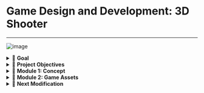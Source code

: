 # Game Design and Development: 3D Shooter
---

![image](https://github.com/user-attachments/assets/c19036a2-93b5-473b-8178-721c87d76677)

<details>
<summary>🧩 <strong>Goal</strong></summary>
-   To develop a 3D game for FPS (First-Person Shooter) in UNITY
-   Games Asset Creation and Concepts
-   Level Design
-   Game Balancing
-   Prototyping
-   Playtesting

![Screenshot 2025-04-09 at 15 08 02](https://github.com/user-attachments/assets/0ba00415-a1b1-4200-a3fe-a1663b52ac1f)

</details>

<details>  
<summary>🧩 <strong>Project Objectives</strong></summary>

1. Created 3D games in Unity
2. Implemented typical 3D shooter (FPS) mechanics
3. Level design in 3D space
4. Practiced a typical level design pipeline from grayboxing to an art pass
5. Understood a bit about 3D modeling concepts such as faces, vertices, extruding, and edge loops (using ProBuilder)
6. Using ProBuilder to help in grayboxing levels (aka, level design prototyping)
7. Further understanding the asset pipeline and 3D asset setup
8. Created particle effects
9. Learning to use the Unity Audio Mixer
10. Used NavMesh to create Enemy movement
11. Creating more elaborate UI
12. More complex game systems
13. Understand good coding practices such as creating and following a coding standard
14. Understanding ad hoc programming vs. generalized programming

</details>

<details>  
<summary>🧩 <strong>Module 1: Concept</strong></summary>

  
-  Using ProBuilder to help in blocking out levels (aka, grayboxing or level design prototyping)
-  Using ProBuilder: Understanding a bit about 3D modeling concepts such as vertices, edges, faces, extruding, and edge loops
-  Practicing a typical level design pipeline from grayboxing to an art pass
-  Level Design in 3D space
-  Creating particle effects
-  Using NavMesh to create Enemy movement
  


<details>  
<summary>🧩 <strong>FPS</strong></summary>
-  Featuring First Person Point
-  Sees action through eyes of the player character
-  Designing 3D game for FPS in UNITY

##Unity Rendering Pipeline
-  The Rendering Pipeline is the steps the game engine goes through to draw or render the scene.
-  Different rendering techniques can create higher quality or lower quality graphics, and may be more optimized or less optimized depending on the graphics hardware of the computer.
-  Unity provides support for three different Rendering Pipelines, including the Built-in Rendering Pipeline, the Universal Rendering Pipeline, and the High Definition Rendering Pipeline.
-  Using URP for this project

</details>



<details>  
<summary>🧩 <strong>Level Design through Grayboxing</strong></summary>
  
##Creating a 3D URP (Universal Rendering Pipeline) Project
Steps-
1.  create URP assets
2.  import Unity's input system package
3.  download and import project assets
4.  import ProBuilder:
      a.  ProBuilder is a 3D-level design tool now owned by Unity.
      b.  It adds tools to build, edit, and texture custom 3D geometry right inside Unity, so you don't need to go to an external 3D tool such as Blender or Maya.
      c.  ![Screenshot 2025-04-09 at 15 40 36](https://github.com/user-attachments/assets/359530e7-c99e-454b-8007-840a7dd08a36)
5.  add probuilder to mesh settings
6.  Graybox Level Design: Floor and Walls
    -  Greyboxing is a level design technique where you rapidly prototype the level using basic visuals, such as greyboxes, to get the level into a playable state as quickly as possible.
    -  Probuilder is an excellent tool for Grayboxing in UNITY.
  ![Grayboxing](https://github.com/user-attachments/assets/636902e6-da13-4648-a2c5-07de6356a816)

7.  Drawing on paper using a pencil the levels first
    Top-down map of simple level design and greybox in Unity.
8. create scene
9. create layout on paper with pencil -> draw levels of your game and mention challenges which will be cleared to move to next level
10. create cube shape > excrude the faces and tilly axis 17 (face selection tool)
11. Graybox Level Design our first level: First Room-
    -  Block out room 1 with Level 1
    -  Divide the cube into 2 rooms separated by a door
    -  room 1 - create cube1 (platform 1)
    -  create cube2 (platform 2)
    -  create a key to door
    -  create a player
12. Finishing up Graybox our first level: Second Room-
    -  blocking out second room
    -  create pillar 1 and pillar2 cylinders
    -  create moving platfrom
    -  create a goallocation cone
13.  Test Grayboxed Level
    -  created a 'test player' from prefab in the place of playerstartposition
    -  deleted main camera ad 'test player' has its own camera for FPS
    -  tested the game levels across 2 rooms
14.  Enhance the Grayboxed Level-
    -  Added waypoint1 and waypoint2 to movinfplatform to move b/w two pillars (waypointmover script)
    -  Downloaded new assets WorldMaterialFree
    - Applied the new material on floor and platforms

  
</details>

<details>  
<summary>🧩 <strong>Level Design Art Pass</strong></summary>

**Steps-**

1.  Art Pass: Floor
    -  adding production art
    -  1st - starting with replacing the floor
    -  add floor environment from prefabs
2.  Art Pass: Outer Walls
    -  created 4 outer walls using prefabs > environment > walls
3. Art Pass: Middle Walls
    -  focused on door and middle wall b/w two rooms
    -  added a window
4. Art Pass: First Room
    -  replaced platform box with prefab platfroms
    -  added key to door
5. Art Pass: Second Room
    -  added moving platfrom
    -  added goal location
    -  added pillar1&2

</details>

<details>  
<summary>🧩 <strong>The Player Setup</strong></summary>

6. Full Player Setup
    -  TestPlayer replaced by > prefab > player > FPS Player
    -  Test the game
      
7.  Player Prefab Walkthrough
    -  Understanding FPS Player > Settings on Inspector Mode
    -  FPS player > camera > Inspector setting
    -  FPS player > camera > Shooter > Inspector setting


</details>


<details>  
<summary>🧩 <strong>Animation & Visual Effects</strong></summary>

1. Setup Imported Animation-
   
   - fbx file in our assets
   - setting up animation which comes from fbx file
   - Setting up pistol animations : idle and shoot mode

   ![Screenshot 2025-04-10 at 02 21 35](https://github.com/user-attachments/assets/76820208-327d-49e7-a753-f80358336faf)

3. Creating Particle Systems
   
   -  A particle system allows you to simulate non-solid, fluid-like entities such as smoke, fire, explosion, splashes, and dust clouds.
   -  Particle systems work by emitting mini-particles made up of either 2D sprites or 3D meshes, in the scene, over time.
   -  Particle systems are a great way to add further visual polish and feedback for the player.
   -  In this Game Scene -  I created a visual effect when I shoot the pistol, using a particle system.
   -  goto 'prefab' -> PistolFireEffect -> double click to enter prefab edit mode -> edit puffofmoke or pistolfireeffect based on the requirement
   -  added new partcile 'puffofsmoke'
   -  added and set the emission rate and figure of the smoke
   -  adjusted the 4 explosion strokes and rate
   -  changing the size of the particle 'size over lifetime' - turn on
   -  size is setup as large to small (particle system curves)
   -  setting up color of the smoke dark grey to light grey (transparency to 50)

</details>


<details>  
<summary>🧩 <strong>Shooter Game Animation and Visual Effects</strong></summary>

  
1. Level Management

-  Setting up some global-level management elements such as the lighting, music, user interface, cursor control, and the game manager. 
-  Hierarchy > Level Management > 
-  Hierarchy > Directional light > turn off
-  Setting up multiple directional light > prefabs > lighting > indoor lighting
-  setting up cursor manager
-  adding UI and Music and Lightning
-  Testing out the game

2. Enemy AI

-  Added some enemies into our level to heighten the challenge for our players.
-  Many of my game enemies will be driven by artificial intelligence to navigate the level toward the player.
-  I'll be using Unity's AI navigation system to allow our enemy to navigate our scene.
-  I added 3 enemies to my scene and made 1 change in their script
-  select enemy > inspector > groundenemy script > LineOfSightHitLayer > Environment,Player

3. Pickups
   
-   Providing Players with some pickups to aid them on their journey across the level.
-   added 2 health pickups in both rooms and increased health life to 2

4.  More Prefabs

-  added props
-  added checkpoint

5.  Audio Mixer

-  Unity Provided an Audio Mixer Tool
-  project > Audio > right-click > create audio > Create NewAudioMixer > re-name 'In-Game Audio Mixer'
-  created 3 audio mixers and added those into the prefabs music setting for:
     -  prefabs > effects > pistoleffect
     -  prefabs > effects > UI > UISwitchEffect
     -  test the audio and adjust accordingly
     -  next - > giving the player a UI to adjust the volume of an audio group, such as music versus sound effects. via something like the setting pop up.

6.  Adding More Levels

-  add a main menu and level1 scene on build profile scene list > exit
-  open main menu scene > test the buttons
-  add new level2 > add more prefabs > props in the level2 scenes
-  added more enemies
-  back to level1 > level management > uimanageringame > victory page > next level button > inspector > onclick (set level2)
-  back to  main menu > uimanagermainmenu > levelselectpage > onclick (level2)
-  add level2 scene to build profile scene list

</details>

<details>  
<summary>🧩 <strong>Programming C#</strong></summary>

**1. Coding Standards:**
  
unity > project > right-click > open C# Project

-  PlayerController.cs Script   (ad-hoc programming)
  
-  A coding standard is an agreed-upon structure of how to write code. Helps to review the code individually or working in teams.
-  You can have different coding standards across different projects, teams, and companies.
-  But the point of having one is to make the code more readable and easy to understand by having the same rules followed by everyone on the team for every script in the project.
-  In this project, all the provided scripts were written using the same coding standard. Like class headers ->
  
-  Rule 1: One of the rules we followed in this coding standard was to have class headers like this one at the top of each script. This is a summary block comment that provides additional description about what a class does so that anyone new to the script would have an easier time understanding what the script does beyond just the class name.

  
-  Rule 2: Another rule that we had was to put tooltips above every public variable in this class. This makes the code more readable and it helps you understandable. I like to say it makes your code more designer-friendly.

  
-  Rule 3: I followed to have distinct casing used between our classes and functions versus our variable names. Our classes and functions have every first letter in a word capitalized, which is called upper camel casing. Whereas the variables use lower camel casing, where the first word is lowercase and then the first letter of every word past that is uppercase.

  
-  Rule 4: I followed - was to have headers for any distinctive grouping of variables like this, so that the variables would be labeled in the inspector. Once again, this makes the script more designer-friendly. It also means we group related variables together in our code, which is another rule in our coding standard.

  
-  Rule 5: There are two lines of thought with organizing class variables within my script. I like to put variables near where they are used in the code. This is called the principle of proximity.

  
-  Rule 6: Another rule I followed to make the code easier to understand is to have a function header above every function that describes what the function is meant to do, what inputs it takes, and what it returns, if anything.


**Learning to reverse engineer someone else's code is an important skill in learning to program. The coding standard should help you in this process.**



**2. Ad Hoc vs. Generalized Code**

-  The health script handles the health state of the game object it is attached to, including health points and lives.
-  Having a general health script written in a robust manner to cover all the use cases made sense.
-  We write it once and use it many times.
-  It allows us to leverage our previous work to create games smarter and faster.
-  Ad hoc programming is writing code for a specific purpose rather than a generalized purpose.
-  Generic script - this script only does what it needs to do for controlling a first-person character, and that conciseness makes it both easier to create and easier to understand.

 </details>


 <details>  
<summary>🧩 <strong>3D Shooter Game</strong></summary>

Assignment-

1. 3 significant modifications
2. new name of the game
3. new UI of the game
4. ScreenshotUtility
5. iterative testing to fix bugs and code issues
6. include all scenes in the Unity "Build Settings"
7. create and test Windows, MacOS, and WebGL builds
8. upload game on itch.io

---

**Ist Modification: Design Modifications (these are more design intensive), such as:**

1. Create a complete interesting, comprehensive, and coherent level.
2. Add multiple additional levels and tie them in to create a logical progression in your game. (NOTE: Each level should be unique in some way, such as different type of challenges for the player.)
3. Modify the out-of-game menus in some significant and meaningful way.

---

**IInd Modification: Aesthetic (Visual/Audio) Modifications (these are more art intensive), such as:**

1.  Reskin the existing graphics in some significant way, such as change the player or an enemy to a completely different character.
2.  Add additional significant and coherent graphical elements to the game, such as new enemies or environmental challenges, complete with animated states.
3.  Replace sound effects in the game to update the sound design of the game. (NOTE: You will need to change ALL the sound effects for this to be significant. Don't just change one.)
4.  Add custom music to your game. (NOTE: Custom meaning you created the music with a tool such as Garage Band or Fruity Loops. If you just swap out the music for another track you find, this is not considered a significant change ... though you can do it without it counting as a significant modification.)

---

**IIIrd Modification: Gameplay Modifications (these are more system/programming intensive), such as:**

1.  Add new player abilities, such as modified controls, additional moves, or additional power ups.
2.  Add new enemies with their own behavior. (NOTE: This can be considered two modifications if you create unique behavior AND create the art and animation.)
3.  Add new obstacles and challenges. (NOTE: This can be considered two modifications if you create unique behavior AND create the art and animation.)
4.  Modify the in-game GUI in some significant way.

</details>
</details>


<details>  
<summary>🧩 <strong>Module 2: Game Assets</strong></summary>

1.  Game Graphics
2.  Game Audio
3.  Asset Pipeline
4.  Programming Best Practices 

</details>


<details>  
<summary>🧩 <strong>Next Modification</strong></summary>

1. Fix Main Menu Text
2. Audio mixer > giving the player a UI to adjust the volume of an audio group, such as music versus sound effects. via something like the setting pop up.
3. Assignment

</details>

